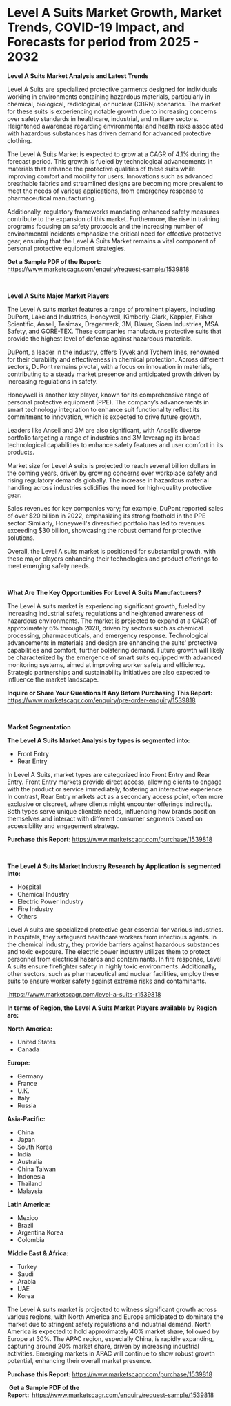 <p><h1>Level A Suits Market Growth, Market Trends, COVID-19 Impact, and Forecasts for period from 2025 - 2032</h1></p><p><strong>Level A Suits Market Analysis and Latest Trends</strong></p>
<p><p>Level A Suits are specialized protective garments designed for individuals working in environments containing hazardous materials, particularly in chemical, biological, radiological, or nuclear (CBRN) scenarios. The market for these suits is experiencing notable growth due to increasing concerns over safety standards in healthcare, industrial, and military sectors. Heightened awareness regarding environmental and health risks associated with hazardous substances has driven demand for advanced protective clothing.</p><p>The Level A Suits Market is expected to grow at a CAGR of 4.1% during the forecast period. This growth is fueled by technological advancements in materials that enhance the protective qualities of these suits while improving comfort and mobility for users. Innovations such as advanced breathable fabrics and streamlined designs are becoming more prevalent to meet the needs of various applications, from emergency response to pharmaceutical manufacturing.</p><p>Additionally, regulatory frameworks mandating enhanced safety measures contribute to the expansion of this market. Furthermore, the rise in training programs focusing on safety protocols and the increasing number of environmental incidents emphasize the critical need for effective protective gear, ensuring that the Level A Suits Market remains a vital component of personal protective equipment strategies.</p></p>
<p><strong>Get a Sample PDF of the Report:&nbsp;</strong> <a href="https://www.marketscagr.com/enquiry/request-sample/1539818?utm_campaign=2476&utm_medium=2&utm_source=Github&utm_content=ia&utm_term=13042025&utm_id=level-a-suits">https://www.marketscagr.com/enquiry/request-sample/1539818</a></p>
<p>&nbsp;</p>
<p><strong>Level A Suits Major Market Players</strong></p>
<p><p>The Level A suits market features a range of prominent players, including DuPont, Lakeland Industries, Honeywell, Kimberly-Clark, Kappler, Fisher Scientific, Ansell, Tesimax, Dragerwerk, 3M, Blauer, Sioen Industries, MSA Safety, and GORE-TEX. These companies manufacture protective suits that provide the highest level of defense against hazardous materials.</p><p>DuPont, a leader in the industry, offers Tyvek and Tychem lines, renowned for their durability and effectiveness in chemical protection. Across different sectors, DuPont remains pivotal, with a focus on innovation in materials, contributing to a steady market presence and anticipated growth driven by increasing regulations in safety.</p><p>Honeywell is another key player, known for its comprehensive range of personal protective equipment (PPE). The company’s advancements in smart technology integration to enhance suit functionality reflect its commitment to innovation, which is expected to drive future growth.</p><p>Leaders like Ansell and 3M are also significant, with Ansell’s diverse portfolio targeting a range of industries and 3M leveraging its broad technological capabilities to enhance safety features and user comfort in its products.</p><p>Market size for Level A suits is projected to reach several billion dollars in the coming years, driven by growing concerns over workplace safety and rising regulatory demands globally. The increase in hazardous material handling across industries solidifies the need for high-quality protective gear.</p><p>Sales revenues for key companies vary; for example, DuPont reported sales of over $20 billion in 2022, emphasizing its strong foothold in the PPE sector. Similarly, Honeywell's diversified portfolio has led to revenues exceeding $30 billion, showcasing the robust demand for protective solutions.</p><p>Overall, the Level A suits market is positioned for substantial growth, with these major players enhancing their technologies and product offerings to meet emerging safety needs.</p></p>
<p>&nbsp;</p>
<p><strong>What Are The Key Opportunities For Level A Suits Manufacturers?</strong></p>
<p><p>The Level A suits market is experiencing significant growth, fueled by increasing industrial safety regulations and heightened awareness of hazardous environments. The market is projected to expand at a CAGR of approximately 6% through 2028, driven by sectors such as chemical processing, pharmaceuticals, and emergency response. Technological advancements in materials and design are enhancing the suits' protective capabilities and comfort, further bolstering demand. Future growth will likely be characterized by the emergence of smart suits equipped with advanced monitoring systems, aimed at improving worker safety and efficiency. Strategic partnerships and sustainability initiatives are also expected to influence the market landscape.</p></p>
<p><strong>Inquire or Share Your Questions If Any Before Purchasing This Report:</strong> <a href="https://www.marketscagr.com/enquiry/pre-order-enquiry/1539818?utm_campaign=2476&utm_medium=2&utm_source=Github&utm_content=ia&utm_term=13042025&utm_id=level-a-suits">https://www.marketscagr.com/enquiry/pre-order-enquiry/1539818</a></p>
<p>&nbsp;</p>
<p><strong>Market Segmentation</strong></p>
<p><strong>The Level A Suits Market Analysis by types is segmented into:</strong></p>
<p><ul><li>Front Entry</li><li>Rear Entry</li></ul></p>
<p><p>In Level A Suits, market types are categorized into Front Entry and Rear Entry. Front Entry markets provide direct access, allowing clients to engage with the product or service immediately, fostering an interactive experience. In contrast, Rear Entry markets act as a secondary access point, often more exclusive or discreet, where clients might encounter offerings indirectly. Both types serve unique clientele needs, influencing how brands position themselves and interact with different consumer segments based on accessibility and engagement strategy.</p></p>
<p><strong>Purchase this Report:&nbsp;</strong><a href="https://www.marketscagr.com/purchase/1539818?utm_campaign=2476&utm_medium=2&utm_source=Github&utm_content=ia&utm_term=13042025&utm_id=level-a-suits">https://www.marketscagr.com/purchase/1539818</a></p>
<p>&nbsp;</p>
<p><strong>The Level A Suits Market Industry Research by Application is segmented into:</strong></p>
<p><ul><li>Hospital</li><li>Chemical Industry</li><li>Electric Power Industry</li><li>Fire Industry</li><li>Others</li></ul></p>
<p><p>Level A suits are specialized protective gear essential for various industries. In hospitals, they safeguard healthcare workers from infectious agents. In the chemical industry, they provide barriers against hazardous substances and toxic exposure. The electric power industry utilizes them to protect personnel from electrical hazards and contaminants. In fire response, Level A suits ensure firefighter safety in highly toxic environments. Additionally, other sectors, such as pharmaceutical and nuclear facilities, employ these suits to ensure worker safety against extreme risks and contaminants.</p></p>
<p><a href="https://www.marketscagr.com/level-a-suits-r1539818?utm_campaign=2476&utm_medium=2&utm_source=Github&utm_content=ia&utm_term=13042025&utm_id=level-a-suits">&nbsp;https://www.marketscagr.com/level-a-suits-r1539818</a></p>
<p><strong>In terms of Region, the Level A Suits Market Players available by Region are:</strong></p>
<p>
    <p> <strong> North America: </strong>
        <ul>
            <li>United States</li>
            <li>Canada</li>
        </ul>
        </p> 
    <p> <strong> Europe: </strong>
        <ul>
            <li>Germany</li>
            <li>France</li>
            <li>U.K.</li>
            <li>Italy</li>
            <li>Russia</li>
        </ul>
        </p> 
    <p> <strong> Asia-Pacific: </strong>
        <ul>
            <li>China</li>
            <li>Japan</li>
            <li>South Korea</li>
            <li>India</li>
            <li>Australia</li>
            <li>China Taiwan</li>
            <li>Indonesia</li>
            <li>Thailand</li>
            <li>Malaysia</li>
        </ul>
        </p> 
    <p> <strong> Latin America: </strong>
        <ul>
            <li>Mexico</li>
            <li>Brazil</li>
            <li>Argentina Korea</li>
            <li>Colombia</li>
        </ul>
        </p> 
    <p> <strong> Middle East & Africa: </strong>
        <ul>
            <li>Turkey</li>
            <li>Saudi</li>
            <li>Arabia</li>
            <li>UAE</li>
            <li>Korea</li>
        </ul>
    </p>
    </p>
<p><p>The Level A suits market is projected to witness significant growth across various regions, with North America and Europe anticipated to dominate the market due to stringent safety regulations and industrial demand. North America is expected to hold approximately 40% market share, followed by Europe at 30%. The APAC region, especially China, is rapidly expanding, capturing around 20% market share, driven by increasing industrial activities. Emerging markets in APAC will continue to show robust growth potential, enhancing their overall market presence.</p></p>
<p><strong>Purchase this Report: </strong><a href="https://www.marketscagr.com/purchase/1539818?utm_campaign=2476&utm_medium=2&utm_source=Github&utm_content=ia&utm_term=13042025&utm_id=level-a-suits">https://www.marketscagr.com/purchase/1539818</a></p>
<p>&nbsp;<strong>Get a Sample PDF of the Report:&nbsp;&nbsp;</strong><a href="https://www.marketscagr.com/enquiry/request-sample/1539818?utm_campaign=2476&utm_medium=2&utm_source=Github&utm_content=ia&utm_term=13042025&utm_id=level-a-suits">https://www.marketscagr.com/enquiry/request-sample/1539818</a></p>
<p><strong></strong></p>
<p><p></p><p></p><p></p></p>